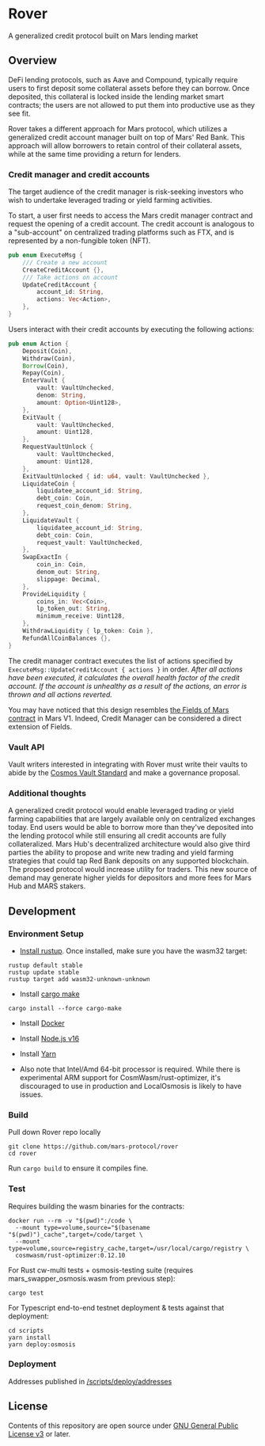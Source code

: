# Rover
A generalized credit protocol built on Mars lending market

## Overview

DeFi lending protocols, such as Aave and Compound, typically require users to first deposit some collateral assets before they can borrow. Once deposited, this collateral is locked inside the lending market smart contracts; the users are not allowed to put them into productive use as they see fit.

Rover takes a different approach for Mars protocol, which utilizes a generalized credit account manager built on top of Mars' Red Bank. This approach will allow borrowers to retain control of their collateral assets, while at the same time providing a return for lenders.

### Credit manager and credit accounts


The target audience of the credit manager is risk-seeking investors who wish to undertake leveraged trading or yield farming activities.

To start, a user first needs to access the Mars credit manager contract and request the opening of a credit account. The credit account is analogous to a "sub-account" on centralized trading platforms such as FTX, and is represented by a non-fungible token (NFT).

```rust
pub enum ExecuteMsg {
    /// Create a new account
    CreateCreditAccount {},
    /// Take actions on account
    UpdateCreditAccount {
        account_id: String,
        actions: Vec<Action>,
    },
}
```

Users interact with their credit accounts by executing the following actions:

```rust
pub enum Action {
    Deposit(Coin),
    Withdraw(Coin),
    Borrow(Coin),
    Repay(Coin),
    EnterVault {
        vault: VaultUnchecked,
        denom: String,
        amount: Option<Uint128>,
    },
    ExitVault {
        vault: VaultUnchecked,
        amount: Uint128,
    },
    RequestVaultUnlock {
        vault: VaultUnchecked,
        amount: Uint128,
    },
    ExitVaultUnlocked { id: u64, vault: VaultUnchecked },
    LiquidateCoin {
        liquidatee_account_id: String,
        debt_coin: Coin,
        request_coin_denom: String,
    },
    LiquidateVault {
        liquidatee_account_id: String,
        debt_coin: Coin,
        request_vault: VaultUnchecked,
    },
    SwapExactIn {
        coin_in: Coin,
        denom_out: String,
        slippage: Decimal,
    },
    ProvideLiquidity {
        coins_in: Vec<Coin>,
        lp_token_out: String,
        minimum_receive: Uint128,
    },
    WithdrawLiquidity { lp_token: Coin },
    RefundAllCoinBalances {},
}
```

The credit manager contract executes the list of actions specified by `ExecuteMsg::UpdateCreditAccount { actions }` in order. *After all actions have been executed, it calculates the overall health factor of the credit account. If the account is unhealthy as a result of the actions, an error is thrown and all actions reverted.*

You may have noticed that this design resembles [the Fields of Mars contract](https://github.com/mars-protocol/fields-of-mars/blob/v1.0.0/packages/fields-of-mars/src/martian_field.rs#L264-L318) in Mars V1. Indeed, Credit Manager can be considered a direct extension of Fields.

### Vault API

Vault writers interested in integrating with Rover must write their vaults
to abide by the [Cosmos Vault Standard](https://github.com/apollodao/cosmos-vault-standard) and
make a governance proposal.

### Additional thoughts

A generalized credit protocol would enable leveraged trading or yield farming capabilities that are largely available only on centralized exchanges today. End users would be able to borrow more than they've deposited into the lending protocol while still ensuring all credit accounts are fully collateralized. Mars Hub's decentralized architecture would also give third parties the ability to propose and write new trading and yield farming strategies that could tap Red Bank deposits on any supported blockchain. The proposed protocol would increase utility for traders. This new source of demand may generate higher yields for depositors and more fees for Mars Hub and MARS stakers.

## Development

### Environment Setup

- [Install rustup](https://rustup.rs/). Once installed, make sure you have the wasm32 target:
```shell
rustup default stable
rustup update stable
rustup target add wasm32-unknown-unknown
```

- Install [cargo make](https://github.com/sagiegurari/cargo-make)

```shell
cargo install --force cargo-make
```

- Install [Docker](https://docs.docker.com/get-docker/)

- Install [Node.js v16](https://github.com/nvm-sh/nvm)

- Install [Yarn](https://classic.yarnpkg.com/lang/en/docs/install/#mac-stable)

- Also note that Intel/Amd 64-bit processor is required. While there is experimental ARM support for CosmWasm/rust-optimizer, it's discouraged to use in production and LocalOsmosis is likely to have issues.

### Build

Pull down Rover repo locally
```shell
git clone https://github.com/mars-protocol/rover
cd rover
```

Run `cargo build` to ensure it compiles fine.


### Test

Requires building the wasm binaries for the contracts:
```shell
docker run --rm -v "$(pwd)":/code \
  --mount type=volume,source="$(basename "$(pwd)")_cache",target=/code/target \
  --mount type=volume,source=registry_cache,target=/usr/local/cargo/registry \
  cosmwasm/rust-optimizer:0.12.10
```

For Rust cw-multi tests + osmosis-testing suite (requires mars_swapper_osmosis.wasm from previous step):
```shell
cargo test
```

For Typescript end-to-end testnet deployment & tests against that deployment:
```shell
cd scripts
yarn install
yarn deploy:osmosis
```

### Deployment

Addresses published in [/scripts/deploy/addresses](https://github.com/mars-protocol/rover/tree/master/scripts/deploy/addresses)


## License

Contents of this repository are open source under [GNU General Public License v3](./LICENSE) or later.
